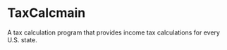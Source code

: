 # TaxCalcmain

A tax calculation program that provides income tax calculations for every U.S. state.
